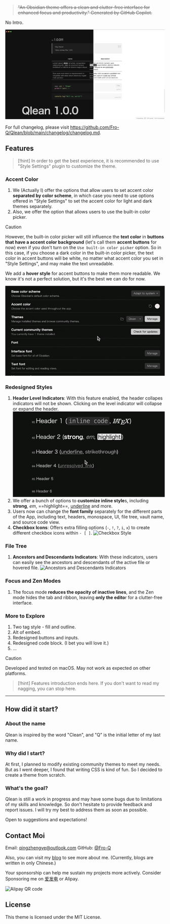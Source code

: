 > ~~"An Obsidian theme offers a clean and clutter-free interface for enhanced focus and productivity."
> Generated by GitHub Copilot.~~

No Intro.

![Qlean](assets/Qlean.png)

For full changelog, please visit <https://github.com/Fro-Q/Qlean/blob/main/changelog/changelog.md>.

## Features

> [!hint]
> In order to get the best experience, it is recommended to use "Style Settings" plugin to customize the theme.

### Accent Color

1. We (Actually I) offer the options that allow users to set accent color **separated by color scheme**, in which case you need to use options offered in "Style Settings" to set the accent color for light and dark themes separately.
2. Also, we offer the option that allows users to use the built-in color picker.

> [!caution]
> However, the built-in color picker will still influence the **text color** in **buttons that have a accent color background** (let's call them **accent buttons** for now) even if you don't turn on the `Use built-in color picker` option. So in this case, if you choose a dark color in the built-in color picker, the text color in accent buttons will be white, no matter what accent color you set in "Style Settings", and may make the text unreadable.
>
> We add a **hover style** for accent buttons to make them more readable. We know it's not a perfect solution, but it's the best we can do for now.

![Solution for accent button](assets/solution_for_accent_button.gif)

### Redesigned Styles

1. **Header Level Indicators**: With this feature enabled, the header collapes indicators will not be shown. Clicking on the level indicator will collapse or expand the header.
![Header Level Indicators](assets/header_level_indicator.gif)
2. We offer a bunch of options to **customize inline style**s, including **strong**, _em_, ==highlight==, <u>underline</u> and more.
3. Users now can change the **font family** separately for the different parts of the App, including text, headers, monospace, UI, file tree, vault name, and source code view.
4. **Checkbox Icons**: Offers extra filling options (`-`, `!`, `?`, `i`, `x`) to create different checkbox icons within `- [ ]`.
![Checkbox Style](checkbox_style.png)

### File Tree

1. **Ancestors and Descendants Indicators**: With these indicators, users can easily see the ancestors and descendants of the active file or hovered file.
![Ancestors and Descendants Indicators](ancestors_and_descendants_indicators.gif)

### Focus and Zen Modes

1. The focus mode **reduces the opacity of inactive lines**, and the Zen mode hides the tab and ribbon, leaving **only the edito**r for a clutter-free interface.

### More to Explore

1. Two tag style - fill and outline.
2. Alt of embed.
3. Redesigned buttons and inputs.
4. Redesigned code block. (I bet you will love it.)
5. ...

> [!caution]
> Developed and tested on macOS. May not work as expected on other platforms.

> [!hint]
> Features introduction ends here. If you don't want to read my nagging, you can stop here.

---

## How did it start?

### About the name

Qlean is inspired by the word "Clean", and "Q" is the initial letter of my last name.

### Why did I start?

At first, I planned to modify existing community themes to meet my needs. But as I went deeper, I found that writing CSS is kind of fun. So I decided to create a theme from scratch.

### What's the goal?

Qlean is still a work in progress and may have some bugs due to limitations of my skills and knowledge. So don't hesitate to provide feedback and report issues. I will try my best to address them as soon as possible.

Open to suggestions and expectations!

## Contact Moi

Email: qingzhengye@outlook.com
GitHub: [@Fro-Q](https://github.com/Fro-Q)

Also, you can visit my [blog](https://fro-blo.com/) to see more about me. (Currently, blogs are written in only Chinese.)

Your sponsorship can help me sustain my projects more actively. Consider Sponsoring me on [爱发电](https://afdian.net/a/fro-q) or Alipay.

![Alipay QR code](alipay_qrcode.png)

## License

This theme is licensed under the MIT License.
